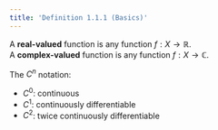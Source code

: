 ```yaml
---
title: 'Definition 1.1.1 (Basics)'
---
```


A **real-valued** function is any function $f:X\to\mathbb R$.  
A **complex-valued** function is any function $f:X\to\mathbb C$.

The $C^n$ notation:

- $C^0$: continuous
- $C^1$: continuously differentiable
- $C^2$: twice continuously differentiable

